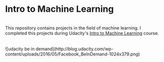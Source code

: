 # Intro to Machine Learning
<br/>
This repository contains projects in the field of machine learning. I completed this projects during Udacity's <a href="https://www.udacity.com/course/intro-to-machine-learning--ud120">Intro to Machine Learning</a> course.
<br/>
<br/>
<br/>
![udacity be in demand](http://blog.udacity.com/wp-content/uploads/2016/05/Facebook_BeInDemand-1024x379.png)
